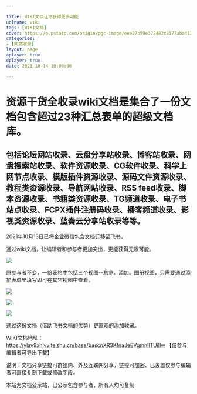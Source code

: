 ```yaml
---

title: WIKI文档让你获得更多可能
urlname: wiki
tags: [WIKI文档]
cover: https://p.pstatp.com/origin/pgc-image/eee27b59e372482c8177aba412415c01
categories:
- [网站收录]
layout: page
aplayer: true
dplayer: true
date: 2021-10-14 10:00:00

---
```


# 资源干货全收录wiki文档是集合了一份文档包含超过23种汇总表单的超级文档库。

## 包括论坛网站收录、云盘分享站收录、博客站收录、网盘搜索站收录、软件资源收录、CG软件收录、科学上网节点收录、模版插件资源收录、源码文件资源收录、教程类资源收录、导航网站收录、RSS feed收录、脚本资源收录、书籍类资源收录、TG频道收录、电子书站点收录、FCPX插件注册码收录、播客频道收录、影视类资源收录、蓝奏云分享站收录等等。

2021年10月13日已将企业微信包含文档迁移至飞书，

通过wiki文档，让编辑者和参与者更加突出，更能获得无限可能。

![](https://p.pstatp.com/origin/pgc-image/eee27b59e372482c8177aba412415c01)

原参与者不变，一份表格中包括三个视图--总览、添加、图册视图，只需要通过添加表单里填写即可在其它视图中查看。

![](https://p.pstatp.com/origin/pgc-image/e79520f08675488bb02e9dc06152b353)

![](https://p.pstatp.com/origin/pgc-image/8477bd30947e447ea20092a427632cd7)

![](https://p.pstatp.com/origin/pgc-image/9955b6e4acb347d9a972bb98b489a264)

通过这份文档（借助飞书文档的优势）更直观的添加收藏。

WIKI文档地址：https://ylav9xhjvv.feishu.cn/base/bascnXR3KfnaJeEVgmnllTUiIIw  【仅参与编辑者可导出下载】

说明：文档分享链接可群组内、外及互联网分享，链接可加密、已设置仅参与编辑者可直接复制下载或修改字段。

本站为文档公示站，已公示包含参与者，所有人均可复制